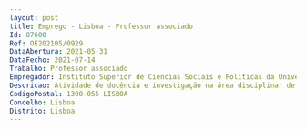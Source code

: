 ```yaml
--- 
layout: post
title: Emprego - Lisboa - Professor associado
Id: 87600
Ref: OE202105/0929
DataAbertura: 2021-05-31
DataFecho: 2021-07-14
Trabalho: Professor associado
Empregador: Instituto Superior de Ciências Sociais e Políticas da Universidade de Lisboa
Descricao: Atividade de docência e investigação na área disciplinar de Serviço e Política Social do InstitutoSuperior de Ciências Sociais e Políticas da Universidade de Lisboa (ISCSPULisboa),a qual integra as seguintes unidades curriculares  Introdução à Política de Habitação  Comunidade Redes de Vizinhança e Políticas de Habitação  Temas Aprofundados de Política Social II  Debates Contemporâneos em Política Social.
CodigoPostal: 1300-055 LISBOA
Concelho: Lisboa
Distrito: Lisboa
--- 
```

